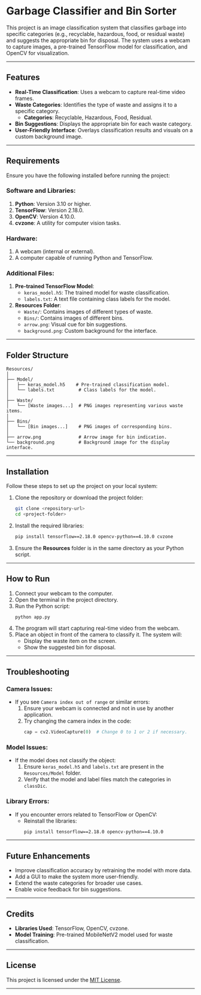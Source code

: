 

# Garbage Classifier and Bin Sorter  

This project is an image classification system that classifies garbage into specific categories (e.g., recyclable, hazardous, food, or residual waste) and suggests the appropriate bin for disposal. The system uses a webcam to capture images, a pre-trained TensorFlow model for classification, and OpenCV for visualization.

---

## Features  
- **Real-Time Classification**: Uses a webcam to capture real-time video frames.  
- **Waste Categories**: Identifies the type of waste and assigns it to a specific category.  
  - **Categories**: Recyclable, Hazardous, Food, Residual.  
- **Bin Suggestions**: Displays the appropriate bin for each waste category.  
- **User-Friendly Interface**: Overlays classification results and visuals on a custom background image.

---

## Requirements  

Ensure you have the following installed before running the project:

### Software and Libraries:  
1. **Python**: Version 3.10 or higher.  
2. **TensorFlow**: Version 2.18.0.  
3. **OpenCV**: Version 4.10.0.  
4. **cvzone**: A utility for computer vision tasks.  

### Hardware:  
1. A webcam (internal or external).  
2. A computer capable of running Python and TensorFlow.  

### Additional Files:  
1. **Pre-trained TensorFlow Model**:  
   - `keras_model.h5`: The trained model for waste classification.  
   - `labels.txt`: A text file containing class labels for the model.  
2. **Resources Folder**:  
   - `Waste/`: Contains images of different types of waste.  
   - `Bins/`: Contains images of different bins.  
   - `arrow.png`: Visual cue for bin suggestions.  
   - `background.png`: Custom background for the interface.

---

## Folder Structure  

```plaintext
Resources/
│
├── Model/
│   ├── keras_model.h5    # Pre-trained classification model.
│   └── labels.txt         # Class labels for the model.
│
├── Waste/
│   └── [Waste images...]  # PNG images representing various waste items.
│
├── Bins/
│   └── [Bin images...]    # PNG images of corresponding bins.
│
├── arrow.png              # Arrow image for bin indication.
└── background.png         # Background image for the display interface.
```

---

## Installation  

Follow these steps to set up the project on your local system:

1. Clone the repository or download the project folder:
   ```bash
   git clone <repository-url>
   cd <project-folder>
   ```
2. Install the required libraries:
   ```bash
   pip install tensorflow==2.18.0 opencv-python==4.10.0 cvzone
   ```
3. Ensure the **Resources** folder is in the same directory as your Python script.  

---

## How to Run  

1. Connect your webcam to the computer.  
2. Open the terminal in the project directory.  
3. Run the Python script:
   ```bash
   python app.py
   ```
4. The program will start capturing real-time video from the webcam.  
5. Place an object in front of the camera to classify it. The system will:  
   - Display the waste item on the screen.  
   - Show the suggested bin for disposal.  

---

## Troubleshooting  

### **Camera Issues**:
- If you see `Camera index out of range` or similar errors:
  1. Ensure your webcam is connected and not in use by another application.  
  2. Try changing the camera index in the code:
     ```python
     cap = cv2.VideoCapture(0)  # Change 0 to 1 or 2 if necessary.
     ```

### **Model Issues**:
- If the model does not classify the object:
  1. Ensure `keras_model.h5` and `labels.txt` are present in the `Resources/Model` folder.  
  2. Verify that the model and label files match the categories in `classDic`.

### **Library Errors**:
- If you encounter errors related to TensorFlow or OpenCV:
  - Reinstall the libraries:
    ```bash
    pip install tensorflow==2.18.0 opencv-python==4.10.0
    ```

---

## Future Enhancements  

- Improve classification accuracy by retraining the model with more data.  
- Add a GUI to make the system more user-friendly.  
- Extend the waste categories for broader use cases.  
- Enable voice feedback for bin suggestions.  

---

## Credits  

- **Libraries Used**: TensorFlow, OpenCV, cvzone.  
- **Model Training**: Pre-trained MobileNetV2 model used for waste classification.  

---

## License  

This project is licensed under the [MIT License](LICENSE).  

--- 

